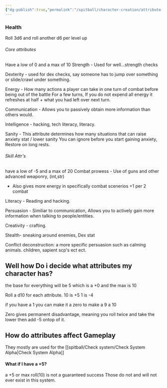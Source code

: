 ```yaml
---
{"dg-publish":true,"permalink":"/spitball/character-creation/attribute-system/"}
---
```


### Health 
Roll 3d6 and roll another d6 per level up 

###### Core attributes
Have a low of 0 and a max of 10
Strength - Used for well...strength checks

Dexterity - used for dex checks, say someone has to jump over something or slide/crawl under something.

Energy - How many actions a player can take in one turn of combat before being out of the battle For a few turns, If you do not expend all energy it refreshes at half + what you had left over next turn.

Communication -  Allows you to passively obtain more information than others would. 

Intelligence - hacking, tech literacy, literacy.

Sanity - This attribute determines how many situations that can raise anxiety stat / lower sanity  You can ignore before you start gaining anxiety, Restore on long rests.

###### Skill Attr's
have a low of -5 and a max of 20
Combat prowess - Use of guns and other advanced weaponry,  (int,str)
 - Also gives more energy in specifically combat scenerios +1 per 2 combat
 
Literacy - Reading and hacking.

Persuasion - Similiar to communication, Allows you to actively gain more information when talking to people/entities.


Creativity - crafting.

Stealth- sneaking around enemies, Dex stat

Conflict deconstruction: a more specific persuasion such as calming animals. children, sapient scp's ect ect.


## Well how Do i decide what attributes my character has? 

the base for everything will be 5 which is a +0 and the max is 10

Roll a d10 for each attribute. 10 is +5
1 is -4

 if you have a 1 you can make it a zero to make a 9 a 10

Zero gives permanent disadvantage, meaning you roll twice and take the lower then add -5 ontop of it.


## How do attributes affect Gameplay

They mostly are used for the [[spitball/Check system/Check System Alpha\|Check System Alpha]]

#### What if I have a +5?
 a +5 or max roll(10) is not a guaranteed success Those do not and will not ever exist in this system.





